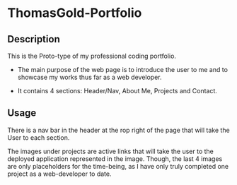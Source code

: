 # ThomasGold-Portfolio

## Description

This is the Proto-type of my professional coding portfolio.

- The main purpose of the web page is to introduce the user to me and to showcase my works thus far as a web developer.

- It contains 4 sections: Header/Nav, About Me, Projects and Contact.

## Usage

There is a nav bar in the header at the rop right of the page that will take the User to each section.

The images under projects are active links that will take the user to the deployed application represented in the image. Though, the last 4 images are only placeholders for the time-being, as I have only truly completed one project as a web-developer to date. 

<!-- Link to Deployed application -->

<!-- Screenshot of Finished product -->